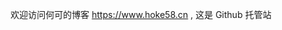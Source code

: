 <p align="center">
  欢迎访问何可的博客 <a href="https://www.hoke58.cn">https://www.hoke58.cn</a> , 这是 Github 托管站
</p>